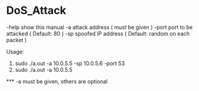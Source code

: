 # DoS_Attack
-help	show this manual
-a   	attack address ( must be given )
-port   port to be attacked ( Default: 80 ) 
-sp     spoofed IP address ( Default: random on each packet )


Usage:

1) sudo ./a.out -a 10.0.5.5 -sp 10.0.5.6 -port 53
2) sudo ./a.out -a 10.0.5.5 

*** -a must be given, others are optional